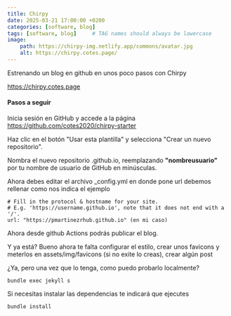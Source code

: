 ```yaml
---
title: Chirpy 
date: 2025-03-21 17:00:00 +0200
categories: [software, blog]
tags: [software, blog]     # TAG names should always be lowercase
image:
    path: https://chirpy-img.netlify.app/commons/avatar.jpg
    alt: https://chirpy.cotes.page/
---
```



Estrenando un blog en github en unos poco pasos con Chirpy 


<a href="https://chirpy.cotes.page">https://chirpy.cotes.page</a>

<h4>Pasos a seguir</h4> 

Inicia sesión en GitHub y accede a la página <a href="https://github.com/cotes2020/chirpy-starter">https://github.com/cotes2020/chirpy-starter</a>

Haz clic en el botón "Usar esta plantilla" y selecciona "Crear un nuevo repositorio".

Nombra el nuevo repositorio <nombreusuario>.github.io, reemplazando <b>"nombreusuario"</b> por tu nombre de usuario de GitHub en minúsculas.

Ahora debes editar el archivo _config.yml en donde pone url debemos rellenar como nos indica el ejemplo 

``` 
# Fill in the protocol & hostname for your site.
# E.g. 'https://username.github.io', note that it does not end with a '/'. 
url: "https://pmartinezrhub.github.io" (en mi caso)
```

Ahora desde github Actions podrás publicar el blog. 

Y ya está? Bueno ahora te falta configurar el estilo, crear unos favicons y meterlos en  assets/img/favicons (si no exite lo creas),  crear algún post 

¿Ya, pero una vez que lo tenga, como puedo probarlo localmente?

``` shell
bundle exec jekyll s
```
 Si necesitas instalar las dependencias te indicará que ejecutes
 ```
 bundle install 
 ```
